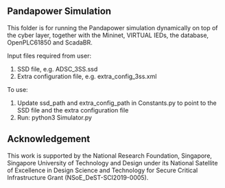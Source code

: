 ## Pandapower Simulation

This folder is for running the Pandapower simulation dynamically on top of the cyber layer, together with the Mininet, VIRTUAL IEDs, the database, OpenPLC61850 and ScadaBR.

Input files required from user:
1) SSD file, e.g. ADSC_3SS.ssd
2) Extra configuration file, e.g. extra_config_3ss.xml

To use:  
1) Update ssd_path and extra_config_path in Constants.py to point to the SSD file and the extra configuration file
2) Run: python3 Simulator.py

## Acknowledgement

This work is supported by the National Research Foundation, Singapore, Singapore University of Technology and Design under its National Satellite of Excellence in Design Science and Technology for Secure Critical Infrastructure Grant (NSoE_DeST-SCI2019-0005).
